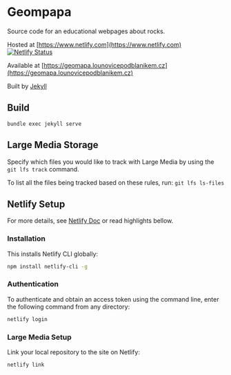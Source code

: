 # Geompapa

Source code for an educational webpages about rocks.
 
Hosted at [https://www.netlify.com](https://www.netlify.com)
[![Netlify Status](https://api.netlify.com/api/v1/badges/3d846248-92d8-4336-b1fb-e6ba84a2e2f4/deploy-status)](https://app.netlify.com/sites/geomapa/deploys)

Available at [https://geomapa.lounovicepodblanikem.cz](https://geomapa.lounovicepodblanikem.cz)

Built by [Jekyll](http://jekyllrb.com/)


## Build

    bundle exec jekyll serve


## Large Media Storage

Specify which files you would like to track with Large Media by using the `git lfs track` command.

To list all the files being tracked based on these rules, run: `git lfs ls-files`


## Netlify Setup

For more details, see [Netlify Doc](https://docs.netlify.com/) or read highlights bellow.


### Installation

This installs Netlify CLI globally:

```sh
npm install netlify-cli -g
```


### Authentication

To authenticate and obtain an access token using the command line, enter the following command from any directory:

```sh
netlify login
```


### Large Media Setup

Link your local repository to the site on Netlify:

```sh
netlify link
```
